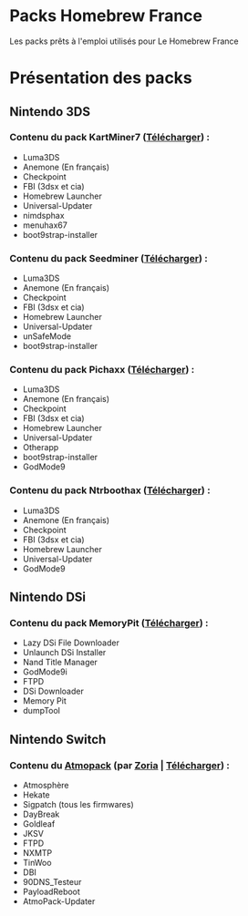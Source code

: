# Packs Homebrew France
Les packs prêts à l'emploi utilisés pour Le Homebrew France

# Présentation des packs
## Nintendo 3DS

### Contenu du pack KartMiner7 ([Télécharger](https://github.com/Le-Homebrew-France/Packs-Homebrew-France/releases/latest/download/PACK_NINTENDO_3DS_KARTMINER.zip)) :
- Luma3DS
- Anemone (En français)
- Checkpoint
- FBI (3dsx et cia)
- Homebrew Launcher
- Universal-Updater
- nimdsphax
- menuhax67
- boot9strap-installer
  
### Contenu du pack Seedminer ([Télécharger](https://github.com/Le-Homebrew-France/Packs-Homebrew-France/releases/latest/download/PACK_NINTENDO_3DS_SEEDMINER.zip)) :
- Luma3DS
- Anemone (En français)
- Checkpoint
- FBI (3dsx et cia)
- Homebrew Launcher
- Universal-Updater
- unSafeMode
- boot9strap-installer

### Contenu du pack Pichaxx ([Télécharger](https://github.com/Le-Homebrew-France/Packs-Homebrew-France/releases/latest/download/PACK_NINTENDO_3DS_PICHAXX.zip)) :
- Luma3DS
- Anemone (En français)
- Checkpoint
- FBI (3dsx et cia)
- Homebrew Launcher
- Universal-Updater
- Otherapp
- boot9strap-installer
- GodMode9 

### Contenu du pack Ntrboothax ([Télécharger](https://github.com/Le-Homebrew-France/Packs-Homebrew-France/releases/latest/download/PACK_NINTENDO_3DS_NTRBOOTHAX.zip)) :
- Luma3DS
- Anemone (En français)
- Checkpoint
- FBI (3dsx et cia)
- Homebrew Launcher
- Universal-Updater
- GodMode9

## Nintendo DSi
### Contenu du pack MemoryPit ([Télécharger](https://github.com/Le-Homebrew-France/Packs-Homebrew-France/releases/latest/download/PACK_NINTENDO_DSI_MEMORY_PIT.zip)) :
- Lazy DSi File Downloader
- Unlaunch DSi Installer
- Nand Title Manager
- GodMode9i
- FTPD
- DSi Downloader
- Memory Pit
- dumpTool

## Nintendo Switch
### Contenu du [Atmopack](https://github.com/THZoria/AtmoPack-Vanilla) (par [Zoria](https://github.com/THZoria) | [Télécharger](https://github.com/THZoria/AtmoPack-Vanilla/releases/latest/download/AtmoPack-Vanilla_Latest.zip)) :
- Atmosphère
- Hekate
- Sigpatch (tous les firmwares)
- DayBreak
- Goldleaf
- JKSV
- FTPD
- NXMTP
- TinWoo
- DBI
- 90DNS_Testeur
- PayloadReboot
- AtmoPack-Updater
